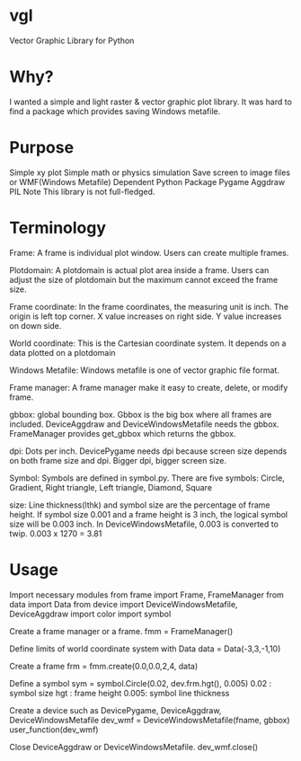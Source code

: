 # vgl
Vector Graphic Library for Python

# Why?
I wanted a simple and light raster & vector graphic plot library.
It was hard to find a package which provides saving Windows metafile.

# Purpose
Simple xy plot
Simple math or physics simulation
Save screen to image files or WMF(Windows Metafile)
Dependent Python Package
Pygame
Aggdraw
PIL
Note
This library is not full-fledged.

# Terminology
Frame:
A frame is individual plot window.
Users can create multiple frames.

Plotdomain:
A plotdomain is actual plot area inside a frame.
Users can adjust the size of plotdomain but the maximum cannot exceed the frame size.

Frame coordinate:
In the frame coordinates, the measuring unit is inch.
The origin is left top corner.
X value increases on right side.
Y value increases on down side.

World coordinate:
This is the Cartesian coordinate system. It depends on a data plotted on a plotdomain

Windows Metafile:
Windows metafile is one of vector graphic file format.

Frame manager:
A frame manager make it easy to create, delete, or modify frame.

gbbox:
global bounding box. Gbbox is the big box where all frames are included.
DeviceAggdraw and DeviceWindowsMetafile needs the gbbox.
FrameManager provides get_gbbox which returns the gbbox.

dpi:
Dots per inch. DevicePygame needs dpi because screen size depends on both frame size and dpi.
Bigger dpi, bigger screen size.

Symbol:
Symbols are defined in symbol.py.
There are five symbols: Circle, Gradient, Right triangle, Left triangle, Diamond, Square

size:
Line thickness(lthk) and symbol size are the percentage of frame height.
If symbol size 0.001 and a frame height is 3 inch, the logical symbol size will be 0.003 inch.
In DeviceWindowsMetafile, 0.003 is converted to twip.
0.003 x 1270 = 3.81

# Usage
Import necessary modules
from frame import Frame, FrameManager
from data import Data
from device import DeviceWindowsMetafile, DeviceAggdraw
import color
import symbol

Create a frame manager or a frame.
fmm = FrameManager()

Define limits of world coordinate system with Data
data = Data(-3,3,-1,10)

Create a frame
frm = fmm.create(0.0,0.0,2,4, data)

Define a symbol
sym = symbol.Circle(0.02, dev.frm.hgt(), 0.005)
0.02 : symbol size
hgt : frame height
0.005: symbol line thickness

Create a device such as DevicePygame, DeviceAggdraw, DeviceWindowsMetafile
dev_wmf = DeviceWindowsMetafile(fname, gbbox)
user_function(dev_wmf)

Close DeviceAggdraw or DeviceWindowsMetafile.
dev_wmf.close()
